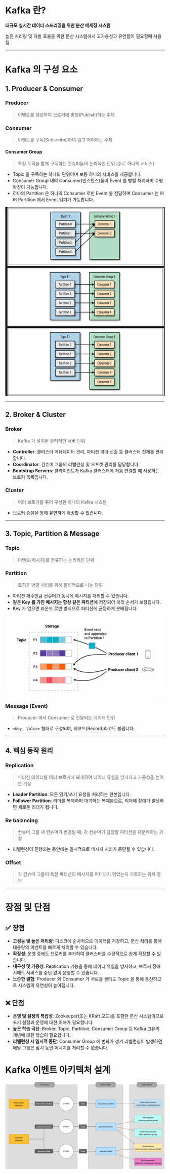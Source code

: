 # **Kafka 란?**
**대규모 실시간 데이터 스프리밍을 위한 분산 메세징 시스템**

높은 처리량 및 개발 효율을 위한 분산 시스템에서 고가용성과 유연함이 필요할때 사용됨.

---

# **Kafka 의 구성 요소**

## **1. Producer & Consumer**
### **Producer**
> 이벤트를 생성하여 브로커에 발행(Publish)하는 주체

### **Consumer**
> 이벤트를 구독(Subscribe)하여 읽고 처리하는 주체

#### **Consumer Group**
> 특정 토픽을 함께 구독하는 컨슈머들의 논리적인 단위 (주로 하나의 서비스)
- Topic 을 구독하는 하나의 단위이며 보통 하나의 서비스를 제공합니다.
- Consumer Group 내의 Consumer(인스턴스)들이 Event 를 병렬 처리하며 수평 확장이 가능합니다.
- 하나의 Partition 은 하나의 Consumer 로만 Event 를 전달하며 Consumer 는 여러 Partition 에서 Event 읽기가 가능합니다.

![img.png](img/consumer-group.png)

---

## **2. Broker & Cluster**
### **Broker**
> Kafka 가 설치된 물리적인 서버 단위

- **Controller**: 클러스터 메타데이터 관리, 파티션 리더 선출 등 클러스터 전체를 관리합니다.
- **Coordinator**: 컨슈머 그룹의 리밸런싱 및 오프셋 관리를 담당합니다.
- **Bootstrap Servers**: 클라이언트가 Kafka 클러스터에 처음 연결할 때 사용하는 브로커 목록입니다.

### **Cluster**
> 여러 브로커를 묶어 구성한 하나의 Kafka 시스템
- 브로커 증설을 통해 유연하게 확장할 수 있습니다.

---

## **3. Topic, Partition & Message**
### **Topic**
> 이벤트(메시지)를 분류하는 논리적인 단위

### **Partition**
> 토픽을 병렬 처리를 위해 물리적으로 나눈 단위

- 파티션 개수만큼 컨슈머가 동시에 메시지를 처리할 수 있습니다.
- **같은 Key 를 가진 메시지는 항상 같은 파티션**에 저장되어 처리 순서가 보장됩니다.
- Key 가 없으면 라운드 로빈 방식으로 파티션에 균등하게 분배됩니다.

![img.png](./img/topic-and-partition.png)

### **Message (Event)**
> Producer 에서 Consumer 로 전달되는 데이터 단위
- `<Key, Value>` 형태로 구성되며, 레코드(Record)라고도 불립니다.

---

## **4. 핵심 동작 원리**
### **Replication**
> 파티션 데이터를 여러 브로커에 복제하여 데이터 유실을 방지하고 가용성을 높이는 기능

- **Leader Partition**: 모든 읽기/쓰기 요청을 처리하는 원본입니다.
- **Follower Partition**: 리더를 복제하며 대기하는 복제본으로, 리더에 장애가 발생하면 새로운 리더가 됩니다.

### **Re balancing**
> 컨슈머 그룹 내 컨슈머가 변경될 때, 각 컨슈머가 담당할 파티션을 재분배하는 과정
- 리밸런싱이 진행되는 동안에는 일시적으로 메시지 처리가 중단될 수 있습니다.

### **Offset**
> 각 컨슈머 그룹이 특정 파티션의 메시지를 어디까지 읽었는지 기록하는 위치 정보

---

# **장점 및 단점**

## ✅ **장점**
- **고성능 및 높은 처리량**: 디스크에 순차적으로 데이터를 저장하고, 분산 처리를 통해 대용량의 이벤트를 빠르게 처리할 수 있습니다.
- **확장성**: 운영 중에도 브로커를 추가하여 클러스터를 수평적으로 쉽게 확장할 수 있습니다.
- **내구성 및 가용성**: Replication 기능을 통해 데이터 유실을 방지하고, 브로커 장애 시에도 서비스를 중단 없이 운영할 수 있습니다.
- **느슨한 결합**: Producer 와 Consumer 가 서로를 몰라도 Topic 을 통해 통신하므로 시스템의 유연성이 높아집니다.

## ❌ **단점**
- **운영 및 설정의 복잡성**: Zookeeper(또는 KRaft 모드)를 포함한 분산 시스템이므로 초기 설정과 운영에 대한 이해가 필요합니다.
- **높은 학습 곡선**: Broker, Topic, Partition, Consumer Group 등 Kafka 고유의 개념에 대한 학습이 필요합니다.
- **리밸런싱 시 일시적 중단**: Consumer Group 에 변화가 생겨 리밸런싱이 발생하면 해당 그룹은 잠시 동안 메시지를 처리할 수 없습니다.

# **Kafka 이벤트 아키텍처 설계**
![Kafka 이벤트 아키텍처 상세 설계](./img/kafka_cluster.png)